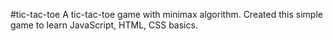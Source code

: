 #tic-tac-toe
A tic-tac-toe game with minimax algorithm. Created this simple game to learn JavaScript, HTML, CSS basics.